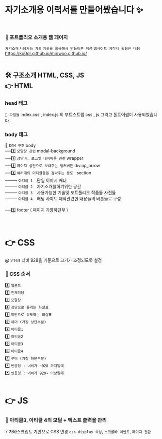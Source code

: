 # 자기소개용 이력서를 만들어봤습니다 ✨ <br>
<br>

### 🔎 포트폴리오 소개용 웹 페이지 <br>
`자기소개` `사용가능 기술` `기술을 활용해서 만들어본 작품` `웹사이트 제작시 활용한 내용` <br>
https://ko0or.github.io/minwoo.github.io/
<br> <br>

🛠 구조소개 HTML, CSS, JS <br>
👉 HTML
---
### head 태그
 `💾 파일들` index.css , index.js 외 부트스트랩 css , js 그리고 폰트어썸이 사용되었습니다.
<br>

### body 태그

🔎 `DOM 구조` body
<br>
──1️⃣ `모달창 관련` modal-background
 <br>
──2️⃣ `상단바, 로고및 네비버튼 관련` wrapper
 <br>
──3️⃣ `페이지 상단으로 보내주는 앵커버튼` div.up_arrow 
 <br>
──4️⃣ `여러개의 아티클들을 감싸주는 용도 ` section 
 <br>
──── `아티클 1`　단일 이미지 배너 <br>
──── `아티클 2`　자기소개를하기위한 공간 <br>
──── `아티클 3`　사용가능한 기술및 포트폴리오 작품들 사진들 <br>
──── `아티클 4`　해당 사이트 제작관련한 내용들의 버튼들로 구성 <br>
 <br>
──5️⃣ footer ( 페이지 가장하단부 )
 <br><br><br>
 
 # 👉 CSS
 @ `반응형` 너비 928을 기준으로 크기가 조정되도록 설정
 <br>
 ### 🔎 CSS 순서 <br>
 
1️⃣ `웹폰트`  <br>
2️⃣ `전체적용` <br>
3️⃣ `모달창`<br>
4️⃣ `상단으로 올리는 화살표` <br>
5️⃣ `하단으로 유도하는 화살표`<br>
6️⃣ `헤더 (가장 상단부분)` <br>
7️⃣ `아티클1` <br>
8️⃣ `아티클2` <br>
9️⃣ `아티클3` <br>
0️⃣ `아티클4`<br>
*️⃣ `푸터 (가장 하단부분)`<br>
*️⃣ `반응형 : 너비가 ~928 까지일때`<br>
*️⃣ `반응형 : 너비가 929~ 이상일때`<br>
<br>


 # 👉 JS 
 ### 🌠 아티클3, 아티클 4의  모달 + 텍스트 출력을 관리 <br>
 ⚡ 자바스크립트 기반으로 CSS 변경 `css display 속성`, `스크롤바 이벤트`, `페이지 전환`
